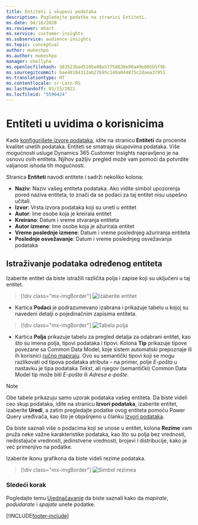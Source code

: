 ```yaml
---
title: Entiteti i skupovi podataka
description: Pogledajte podatke na stranici Entiteti.
ms.date: 04/16/2020
ms.reviewer: mhart
ms.service: customer-insights
ms.subservice: audience-insights
ms.topic: conceptual
author: mukeshpo
ms.author: mukeshpo
manager: shellyha
ms.openlocfilehash: 383523bad5105e08e57758838e90a49e805b5f9b
ms.sourcegitcommit: bae40184312ab27b95c140a044875c2daea37951
ms.translationtype: HT
ms.contentlocale: sr-Latn-RS
ms.lasthandoff: 03/15/2021
ms.locfileid: "5596424"
---
```

# <a name="entities-in-audience-insights"></a>Entiteti u uvidima o korisnicima

Kada [konfigurišete izvore podataka](data-sources.md), idite na stranicu **Entiteti** da procenite kvalitet unetih podataka. Entiteti se smatraju skupovima podataka. Više mogućnosti usluge Dynamics 365 Customer Insights napravljeno je na osnovu ovih entiteta. Njihov pažljiv pregled može vam pomoći da potvrdite valjanost ishoda tih mogućnosti.

Stranica **Entiteti** navodi entitete i sadrži nekoliko kolona:

- **Naziv**: Naziv vašeg entiteta podataka. Ako vidite simbol upozorenja pored naziva entiteta, to znači da se podaci za taj entitet nisu uspešno učitali.
- **Izvor**: Vrsta izvora podataka koji su uneti u entitet
- **Autor**: Ime osobe koja je kreirala entitet
- **Kreirano**: Datum i vreme stvaranja entiteta
- **Autor izmene**: Ime osobe koja je ažurirala entitet
- **Vreme poslednje izmene**: Datum i vreme poslednjeg ažuriranja entiteta
- **Poslednje osvežavanje**: Datum i vreme poslednjeg osvežavanja podataka

## <a name="exploring-a-specific-entitys-data"></a>Istraživanje podataka određenog entiteta

Izaberite entitet da biste istražili različita polja i zapise koji su uključeni u taj entitet.

> [!div class="mx-imgBorder"]
> ![Izaberite entitet](media/data-manager-entities-data.png "Izaberite entitet")

- Kartica **Podaci** je podrazumevano izabrana i prikazuje tabelu u kojoj su navedeni detalji o pojedinačnim zapisima entiteta.

> [!div class="mx-imgBorder"]
> ![Tabela polja](media/data-manager-entities-fields.PNG "Tabela polja")

- Kartica **Polja** prikazuje tabelu za pregled detalja za odabrani entitet, kao što su imena polja, tipovi podataka i tipovi. Kolona **Tip** prikazuje tipove povezane sa Common Data Model, koje sistem automatski prepoznaje ili ih korisnici [ručno mapiraju](map-entities.md). Ovo su semantički tipovi koji se mogu razlikovati od tipova podataka atributa – na primer, polje *E-pošta* u nastavku je tipa podataka *Tekst*, ali njegov (semantički) Common Data Model tip može biti *E-pošta* ili *Adresa e-pošte*.

> [!NOTE]
> Obe tabele prikazuju samo uzorak podataka vašeg entiteta. Da biste videli ceo skup podataka, idite na stranicu **Izvori podataka**, izaberite entitet, izaberite **Uredi**, a zatim pregledajte podatke ovog entiteta pomoću Power Query uređivača, kao što je objašnjeno u članku [Izvori podataka](data-sources.md).

Da biste saznali više o podacima koji se unose u entitet, kolona **Rezime** vam pruža neke važne karakteristike podataka, kao što su polja bez vrednosti, nedostajuće vrednosti, jedinstvene vrednosti, brojevi i distribucije, kako je već primenjivo na podatke.

Izaberite ikonu grafikona da biste videli rezime podataka.

> [!div class="mx-imgBorder"]
> ![Simbol rezimea](media/data-manager-entities-summary.png "Tabela sa rezimeom podataka")

### <a name="next-step"></a>Sledeći korak

Pogledajte temu [Ujednačavanje](data-unification.md) da biste saznali kako da *mapirate*, *podudarate* i *spajate* unete podatke.


[!INCLUDE[footer-include](../includes/footer-banner.md)]